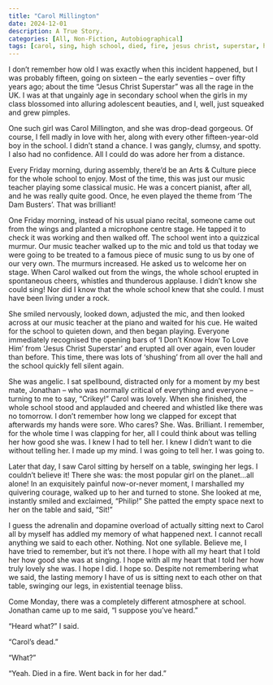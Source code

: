 ```yaml
---
title: "Carol Millington"
date: 2024-12-01
description: A True Story.
categories: [All, Non-Fiction, Autobiographical]
tags: [carol, sing, high school, died, fire, jesus christ, superstar, how to love him]
---
```


I don’t remember how old I was exactly when this incident happened, but I was probably fifteen, going on sixteen – the early seventies – over fifty years ago; about the time “Jesus Christ Superstar” was all the rage in the UK. I was at that ungainly age in secondary school when the girls in my class blossomed into alluring adolescent beauties, and I, well, just squeaked and grew pimples.

One such girl was Carol Millington, and she was drop-dead gorgeous. Of course, I fell madly in love with her, along with every other fifteen-year-old boy in the school. I didn’t stand a chance. I was gangly, clumsy, and spotty. I also had no confidence. All I could do was adore her from a distance.

Every Friday morning, during assembly, there’d be an Arts & Culture piece for the whole school to enjoy. Most of the time, this was just our music teacher playing some classical music. He was a concert pianist, after all, and he was really quite good. Once, he even played the theme from ‘The Dam Busters’.  That was brilliant!  

One Friday morning, instead of his usual piano recital, someone came out from the wings and planted a microphone centre stage. He tapped it to check it was working and then walked off. The school went into a quizzical murmur. Our music teacher walked up to the mic and told us that today we were going to be treated to a famous piece of music sung to us by one of our very own. The murmurs increased. He asked us to welcome her on stage. When Carol walked out from the wings, the whole school erupted in spontaneous cheers, whistles and thunderous applause. I didn’t know she could sing! Nor did I know that the whole school knew that she could. I must have been living under a rock.

She smiled nervously, looked down, adjusted the mic, and then looked across at our music teacher at the piano and waited for his cue. He waited for the school to quieten down, and then began playing. Everyone immediately recognised the opening bars of ‘I Don’t Know How To Love Him’ from ‘Jesus Christ Superstar’ and erupted all over again, even louder than before. This time, there was lots of ‘shushing’ from all over the hall and the school quickly fell silent again.

She was angelic. I sat spellbound, distracted only for a moment by my best mate, Jonathan – who was normally critical of everything and everyone – turning to me to say, “Crikey!” Carol was lovely. When she finished, the whole school stood and applauded and cheered and whistled like there was no tomorrow. I don’t remember how long we clapped for except that afterwards my hands were sore. Who cares? She. Was. Brilliant. I remember, for the whole time I was clapping for her, all I could think about was telling her how good she was. I knew I had to tell her. I knew I didn’t want to die without telling her. I made up my mind. I was going to tell her. I was going to.

Later that day, I saw Carol sitting by herself on a table, swinging her legs. I couldn’t believe it! There she was: the most popular girl on the planet…all alone! In an exquisitely painful now-or-never moment, I marshalled my quivering courage, walked up to her and turned to stone. She looked at me, instantly smiled and exclaimed, “Philip!” She patted the empty space next to her on the table and said, “Sit!”

I guess the adrenalin and dopamine overload of actually sitting next to Carol all by myself has addled my memory of what happened next. I cannot recall anything we said to each other. Nothing. Not one syllable. Believe me, I have tried to remember, but it’s not there. I hope with all my heart that I told her how good she was at singing. I hope with all my heart that I told her how truly lovely she was. I hope I did. I hope so. Despite not remembering what we said, the lasting memory I have of us is sitting next to each other on that table, swinging our legs, in existential teenage bliss. 

Come Monday, there was a completely different atmosphere at school. Jonathan came up to me said, “I suppose you’ve heard.”

   “Heard what?” I said.

   “Carol’s dead.”

   “What?”

   “Yeah. Died in a fire. Went back in for her dad.”

